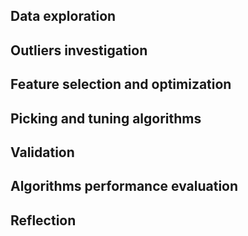 ## Data exploration

## Outliers investigation

## Feature selection and optimization

## Picking and tuning algorithms

## Validation

## Algorithms performance evaluation

## Reflection

